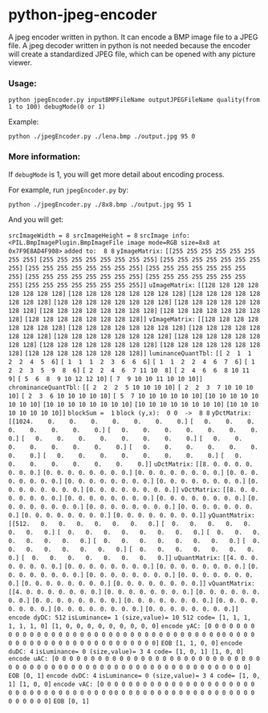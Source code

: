 # python-jpeg-encoder

A jpeg encoder written in python. It can encode a BMP image file to a JPEG file. A jpeg decoder written in python is not needed because the encoder will create a standardized JPEG file, which can be opened with any picture viewer.

### **Usage:**

`python jpegEncoder.py inputBMPFileName outputJPEGFileName quality(from 1 to 100) debugMode(0 or 1)`

Example:

`python ./jpegEncoder.py ./lena.bmp ./output.jpg 95 0`

### **More information:**

If `debugMode` is 1, you will get more detail about encoding process.

For example, run `jpegEncoder.py` by:

`python ./jpegEncoder.py ./8x8.bmp ./output.jpg 95 1`

And you will get:

`srcImageWidth = 8 srcImageHeight = 8`
`srcImage info:`
 `<PIL.BmpImagePlugin.BmpImageFile image mode=RGB size=8x8 at 0x7F9E8AD4F908>`
`added to:  8 8`
`yImageMatrix:`
 `[[255 255 255 255 255 255 255 255]`
 `[255 255 255 255 255 255 255 255]`
 `[255 255 255 255 255 255 255 255]`
 `[255 255 255 255 255 255 255 255]`
 `[255 255 255 255 255 255 255 255]`
 `[255 255 255 255 255 255 255 255]`
 `[255 255 255 255 255 255 255 255]`
 `[255 255 255 255 255 255 255 255]]`
`uImageMatrix:`
 `[[128 128 128 128 128 128 128 128]`
 `[128 128 128 128 128 128 128 128]`
 `[128 128 128 128 128 128 128 128]`
 `[128 128 128 128 128 128 128 128]`
 `[128 128 128 128 128 128 128 128]`
 `[128 128 128 128 128 128 128 128]`
 `[128 128 128 128 128 128 128 128]`
 `[128 128 128 128 128 128 128 128]]`
`vImageMatrix:`
 `[[128 128 128 128 128 128 128 128]`
 `[128 128 128 128 128 128 128 128]`
 `[128 128 128 128 128 128 128 128]`
 `[128 128 128 128 128 128 128 128]`
 `[128 128 128 128 128 128 128 128]`
 `[128 128 128 128 128 128 128 128]`
 `[128 128 128 128 128 128 128 128]`
 `[128 128 128 128 128 128 128 128]]`
`luminanceQuantTbl:`
 `[[ 2  1  1  2  2  4  5  6]`
 `[ 1  1  1  2  3  6  6  6]`
 `[ 1  1  2  2  4  6  7  6]`
 `[ 1  2  2  3  5  9  8  6]`
 `[ 2  2  4  6  7 11 10  8]`
 `[ 2  4  6  6  8 10 11  9]`
 `[ 5  6  8  9 10 12 12 10]`
 `[ 7  9 10 10 11 10 10 10]]`
`chrominanceQuantTbl:`
 `[[ 2  2  2  5 10 10 10 10]`
 `[ 2  2  3  7 10 10 10 10]`
 `[ 2  3  6 10 10 10 10 10]`
 `[ 5  7 10 10 10 10 10 10]`
 `[10 10 10 10 10 10 10 10]`
 `[10 10 10 10 10 10 10 10]`
 `[10 10 10 10 10 10 10 10]`
 `[10 10 10 10 10 10 10 10]]`
`blockSum =  1`
`block (y,x):  0 0  ->  8 8`
`yDctMatrix:`
 `[[1024.    0.    0.    0.    0.    0.    0.    0.]`
 `[   0.    0.    0.    0.    0.    0.    0.    0.]`
 `[   0.    0.    0.    0.    0.    0.    0.    0.]`
 `[   0.    0.    0.    0.    0.    0.    0.    0.]`
 `[   0.    0.    0.    0.    0.    0.    0.    0.]`
 `[   0.    0.    0.    0.    0.    0.    0.    0.]`
 `[   0.    0.    0.    0.    0.    0.    0.    0.]`
 `[   0.    0.    0.    0.    0.    0.    0.    0.]]`
`uDctMatrix:`
 `[[8. 0. 0. 0. 0. 0. 0. 0.]`
 `[0. 0. 0. 0. 0. 0. 0. 0.]`
 `[0. 0. 0. 0. 0. 0. 0. 0.]`
 `[0. 0. 0. 0. 0. 0. 0. 0.]`
 `[0. 0. 0. 0. 0. 0. 0. 0.]`
 `[0. 0. 0. 0. 0. 0. 0. 0.]`
 `[0. 0. 0. 0. 0. 0. 0. 0.]`
 `[0. 0. 0. 0. 0. 0. 0. 0.]]`
`vDctMatrix:`
 `[[8. 0. 0. 0. 0. 0. 0. 0.]`
 `[0. 0. 0. 0. 0. 0. 0. 0.]`
 `[0. 0. 0. 0. 0. 0. 0. 0.]`
 `[0. 0. 0. 0. 0. 0. 0. 0.]`
 `[0. 0. 0. 0. 0. 0. 0. 0.]`
 `[0. 0. 0. 0. 0. 0. 0. 0.]`
 `[0. 0. 0. 0. 0. 0. 0. 0.]`
 `[0. 0. 0. 0. 0. 0. 0. 0.]]`
`yQuantMatrix:`
 `[[512.   0.   0.   0.   0.   0.   0.   0.]`
 `[  0.   0.   0.   0.   0.   0.   0.   0.]`
 `[  0.   0.   0.   0.   0.   0.   0.   0.]`
 `[  0.   0.   0.   0.   0.   0.   0.   0.]`
 `[  0.   0.   0.   0.   0.   0.   0.   0.]`
 `[  0.   0.   0.   0.   0.   0.   0.   0.]`
 `[  0.   0.   0.   0.   0.   0.   0.   0.]`
 `[  0.   0.   0.   0.   0.   0.   0.   0.]]`
`uQuantMatrix:`
 `[[4. 0. 0. 0. 0. 0. 0. 0.]`
 `[0. 0. 0. 0. 0. 0. 0. 0.]`
 `[0. 0. 0. 0. 0. 0. 0. 0.]`
 `[0. 0. 0. 0. 0. 0. 0. 0.]`
 `[0. 0. 0. 0. 0. 0. 0. 0.]`
 `[0. 0. 0. 0. 0. 0. 0. 0.]`
 `[0. 0. 0. 0. 0. 0. 0. 0.]`
 `[0. 0. 0. 0. 0. 0. 0. 0.]]`
`vQuantMatrix:`
 `[[4. 0. 0. 0. 0. 0. 0. 0.]`
 `[0. 0. 0. 0. 0. 0. 0. 0.]`
 `[0. 0. 0. 0. 0. 0. 0. 0.]`
 `[0. 0. 0. 0. 0. 0. 0. 0.]`
 `[0. 0. 0. 0. 0. 0. 0. 0.]`
 `[0. 0. 0. 0. 0. 0. 0. 0.]`
 `[0. 0. 0. 0. 0. 0. 0. 0.]`
 `[0. 0. 0. 0. 0. 0. 0. 0.]]`
`encode dyDC: 512`
`isLuminance= 1 (size,value)= 10 512 code= [1, 1, 1, 1, 1, 1, 0] [1, 0, 0, 0, 0, 0, 0, 0, 0, 0]`
`encode yAC: [0 0 0 0 0 0 0 0 0 0 0 0 0 0 0 0 0 0 0 0 0 0 0 0 0 0 0 0 0 0 0 0 0 0 0 0 0`
 `0 0 0 0 0 0 0 0 0 0 0 0 0 0 0 0 0 0 0 0 0 0 0 0 0 0]`
`EOB [1, 1, 0, 0]`
`encode duDC: 4`
`isLuminance= 0 (size,value)= 3 4 code= [1, 0, 1] [1, 0, 0]`
`encode uAC: [0 0 0 0 0 0 0 0 0 0 0 0 0 0 0 0 0 0 0 0 0 0 0 0 0 0 0 0 0 0 0 0 0 0 0 0 0`
 `0 0 0 0 0 0 0 0 0 0 0 0 0 0 0 0 0 0 0 0 0 0 0 0 0 0]`
`EOB [0, 1]`
`encode dvDC: 4`
`isLuminance= 0 (size,value)= 3 4 code= [1, 0, 1] [1, 0, 0]`
`encode vAC: [0 0 0 0 0 0 0 0 0 0 0 0 0 0 0 0 0 0 0 0 0 0 0 0 0 0 0 0 0 0 0 0 0 0 0 0 0`
 `0 0 0 0 0 0 0 0 0 0 0 0 0 0 0 0 0 0 0 0 0 0 0 0 0 0]`
`EOB [0, 1]`





